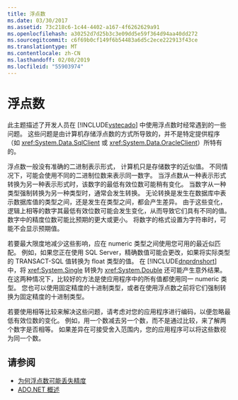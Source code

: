 ```yaml
---
title: 浮点数
ms.date: 03/30/2017
ms.assetid: 73c218c6-1c44-4402-a167-4f6262629a91
ms.openlocfilehash: a30252d7d25b3c3e09dd5e59f364d94aa40dd272
ms.sourcegitcommit: c6f69b0cf149f6b54483a6d5c2ece222913f43ce
ms.translationtype: MT
ms.contentlocale: zh-CN
ms.lasthandoff: 02/08/2019
ms.locfileid: "55903974"
---
```

# <a name="floating-point-numbers"></a>浮点数
此主题描述了开发人员在 [!INCLUDE[vstecado](../../../../includes/vstecado-md.md)] 中使用浮点数时经常遇到的一些问题。 这些问题是由计算机存储浮点数的方式所导致的，并不是特定提供程序（如 <xref:System.Data.SqlClient> 或 <xref:System.Data.OracleClient>）所特有的。  
  
 浮点数一般没有准确的二进制表示形式， 计算机只是存储数字的近似值。 不同情况下，可能会使用不同的二进制位数来表示同一数字。 当浮点数从一种表示形式转换为另一种表示形式时，该数字的最低有效位数可能稍有变化。 当数字从一种类型强制转换为另一种类型时，通常会发生转换。 无论转换是发生在数据库中表示数据库值的类型之间，还是发生在类型之间，都会产生差异。 由于这些变化，逻辑上相等的数字其最低有效位数可能会发生变化，从而导致它们具有不同的值。 数字中的精度位数可能比预期的更大或更小。 将数字的格式设置为字符串时，可能不会显示预期值。  
  
 若要最大限度地减少这些影响，应在 numeric 类型之间使用您可用的最近似匹配。 例如，如果您正在使用 SQL Server，精确数值可能会更改，如果将实际类型的 TRANSACT-SQL 值转换为 float 类型的值。 在 [!INCLUDE[dnprdnshort](../../../../includes/dnprdnshort-md.md)] 中，将 <xref:System.Single> 转换为 <xref:System.Double> 还可能产生意外结果。 在这两种情况下，比较好的方法是使应用程序中的所有值都使用同一 numeric 类型。 您也可以使用固定精度的十进制类型，或者在使用浮点数之前将它们强制转换为固定精度的十进制类型。  
  
 若要使用相等比较来解决这些问题，请考虑对您的应用程序进行编码，以便忽略最低有效位数的变化。 例如，用一个数减去另一个数，而不是通过比较，来了解两个数字是否相等。 如果差异在可接受舍入范围内，您的应用程序可以将这些数视为同一个数。  
  
## <a name="see-also"></a>请参阅
- [为何浮点数可能丢失精度](/cpp/build/reference/why-floating-point-numbers-may-lose-precision)
- [ADO.NET 概述](ado-net-overview.md)
